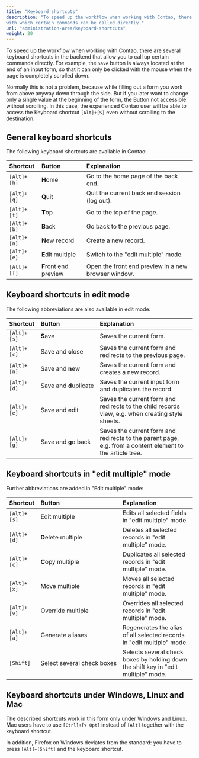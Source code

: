 ```yaml
---
title: "Keyboard shortcuts"
description: "To speed up the workflow when working with Contao, there are several keyboard shortcuts in the backend, 
with which certain commands can be called directly."
url: "administration-area/keyboard-shortcuts"
weight: 20
---
```


To speed up the workflow when working with Contao, there are several keyboard shortcuts in the backend that allow you to
call up certain commands directly. For example, the `Save` button is always located at the end of an input form, so that 
it can only be clicked with the mouse when the page is completely scrolled down.

Normally this is not a problem, because while filling out a form you work from above anyway down through the side. But 
if you later want to change only a single value at the beginning of the form, the Button not accessible without scrolling. 
In this case, the experienced Contao user will be able to access the Keyboard shortcut `[Alt]+[S]` even without scrolling 
to the destination.


## General keyboard shortcuts

The following keyboard shortcuts are available in Contao:

| Shortcut          | Button                  | Explanation                                                                         |
|:------------------|:------------------------|:------------------------------------------------------------------------------------|
| `[Alt]+[h]`       | **H**ome                | Go to the home page of the back end.                                                |
| `[Alt]+[q]`       | **Q**uit                | Quit the current back end session (log out).                                        |
| `[Alt]+[t]`       | **T**op                 | Go to the top of the page.                                                          |
| `[Alt]+[b]`       | **B**ack                | Go back to the previous page.                                                       |
| `[Alt]+[n]`       | **N**ew record          | Create a new record.                                                                |
| `[Alt]+[e]`       | **E**dit multiple       | Switch to the "edit multiple" mode.                                                 |
| `[Alt]+[f]`       | **F**ront end preview   | Open the front end preview in a new browser window.                                 |


## Keyboard shortcuts in edit mode

The following abbreviations are also available in edit mode:

| Shortcut          | Button                                | Explanation                                                                                               |
|:------------------|:--------------------------------------|:----------------------------------------------------------------------------------------------------------|
| `[Alt]+[s]`       | **S**ave                              | Saves the current form.                                                                                   |
| `[Alt]+[c]`       | Save and **c**lose                    | Saves the current form and redirects to the previous page.                                                |
| `[Alt]+[n]`       | Save and **n**ew                      | Saves the current form and creates a new record.                                                          |
| `[Alt]+[d]`       | Save&nbsp;and&nbsp;**d**uplicate      | Saves the current input form and duplicates the record.                                                   |
| `[Alt]+[e]`       | Save and **e**dit                     | Saves the current form and redirects to the child records view, e.g. when creating style sheets.          |
| `[Alt]+[g]`       | Save and **g**o back                  | Saves the current form and redirects to the parent page, e.g. from a content element to the article tree. |


## Keyboard shortcuts in "edit multiple" mode

Further abbreviations are added in "Edit multiple" mode:

| Shortcut          | Button                                      | Explanation                                                                                         |
|:------------------|:--------------------------------------------|:----------------------------------------------------------------------------------------------------|
| `[Alt]+[s]`       | Edit multiple                               | Edits all selected fields in "edit multiple" mode.                                                  |
| `[Alt]+[d]`       | **D**elete multiple                         | Deletes all selected records in "edit multiple" mode.                                               |
| `[Alt]+[c]`       | **C**opy multiple                           | Duplicates all selected records in "edit multiple" mode.                                            |
| `[Alt]+[x]`       | Move multiple                          	    | Moves all selected records in "edit multiple" mode.                                                 |
| `[Alt]+[v]`       | Override multiple                           | Overrides all selected records in "edit multiple" mode.                                             |
| `[Alt]+[a]`       | Generate aliases                            | Regenerates the alias of all selected records in "edit multiple" mode.                              |
| `[Shift]`         | Select&nbsp;several&nbsp;check&nbsp;boxes   | Selects several check boxes by holding down the shift key in "edit multiple" mode.                  |


## Keyboard shortcuts under Windows, Linux and Mac

The described shortcuts work in this form only under Windows and Linux. Mac users have to use `[Ctrl]+[⌥ Opt]` instead of `[Alt]` 
together with the keyboard shortcut.

In addition, Firefox on Windows deviates from the standard: you have to press `[Alt]+[Shift]` and the keyboard shortcut.
